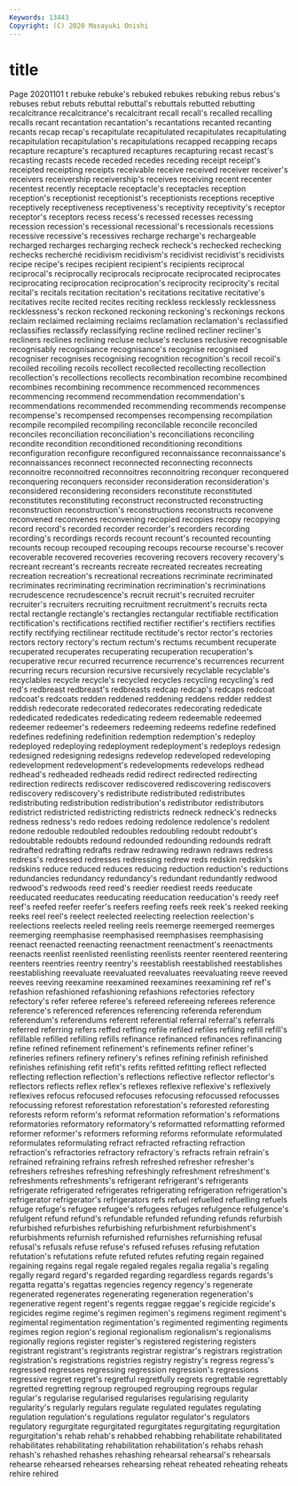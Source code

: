 ```yaml
---
Keywords: 13443
Copyright: (C) 2020 Masayuki Onishi
---
```


# title
Page 20201101
t
rebuke rebuke's rebuked rebukes rebuking rebus rebus's rebuses rebut rebuts
rebuttal rebuttal's rebuttals rebutted rebutting recalcitrance recalcitrance's recalcitrant recall recall's
recalled recalling recalls recant recantation recantation's recantations recanted recanting recants
recap recap's recapitulate recapitulated recapitulates recapitulating recapitulation recapitulation's recapitulations recapped
recapping recaps recapture recapture's recaptured recaptures recapturing recast recast's recasting
recasts recede receded recedes receding receipt receipt's receipted receipting receipts
receivable receive received receiver receiver's receivers receivership receivership's receives receiving
recent recenter recentest recently receptacle receptacle's receptacles reception reception's receptionist
receptionist's receptionists receptions receptive receptively receptiveness receptiveness's receptivity receptivity's receptor
receptor's receptors recess recess's recessed recesses recessing recession recession's recessional
recessional's recessionals recessions recessive recessive's recessives recharge recharge's rechargeable recharged
recharges recharging recheck recheck's rechecked rechecking rechecks recherché recidivism recidivism's
recidivist recidivist's recidivists recipe recipe's recipes recipient recipient's recipients reciprocal
reciprocal's reciprocally reciprocals reciprocate reciprocated reciprocates reciprocating reciprocation reciprocation's reciprocity
reciprocity's recital recital's recitals recitation recitation's recitations recitative recitative's recitatives
recite recited recites reciting reckless recklessly recklessness recklessness's reckon reckoned
reckoning reckoning's reckonings reckons reclaim reclaimed reclaiming reclaims reclamation reclamation's
reclassified reclassifies reclassify reclassifying recline reclined recliner recliner's recliners reclines
reclining recluse recluse's recluses reclusive recognisable recognisably recognisance recognisance's recognise
recognised recogniser recognises recognising recognition recognition's recoil recoil's recoiled recoiling
recoils recollect recollected recollecting recollection recollection's recollections recollects recombination recombine
recombined recombines recombining recommence recommenced recommences recommencing recommend recommendation recommendation's
recommendations recommended recommending recommends recompense recompense's recompensed recompenses recompensing recompilation
recompile recompiled recompiling reconcilable reconcile reconciled reconciles reconciliation reconciliation's reconciliations
reconciling recondite recondition reconditioned reconditioning reconditions reconfiguration reconfigure reconfigured reconnaissance
reconnaissance's reconnaissances reconnect reconnected reconnecting reconnects reconnoitre reconnoitred reconnoitres reconnoitring
reconquer reconquered reconquering reconquers reconsider reconsideration reconsideration's reconsidered reconsidering reconsiders
reconstitute reconstituted reconstitutes reconstituting reconstruct reconstructed reconstructing reconstruction reconstruction's reconstructions
reconstructs reconvene reconvened reconvenes reconvening recopied recopies recopy recopying record
record's recorded recorder recorder's recorders recording recording's recordings records recount
recount's recounted recounting recounts recoup recouped recouping recoups recourse recourse's
recover recoverable recovered recoveries recovering recovers recovery recovery's recreant recreant's
recreants recreate recreated recreates recreating recreation recreation's recreational recreations recriminate
recriminated recriminates recriminating recrimination recrimination's recriminations recrudescence recrudescence's recruit recruit's
recruited recruiter recruiter's recruiters recruiting recruitment recruitment's recruits recta rectal
rectangle rectangle's rectangles rectangular rectifiable rectification rectification's rectifications rectified rectifier
rectifier's rectifiers rectifies rectify rectifying rectilinear rectitude rectitude's rector rector's
rectories rectors rectory rectory's rectum rectum's rectums recumbent recuperate recuperated
recuperates recuperating recuperation recuperation's recuperative recur recurred recurrence recurrence's recurrences
recurrent recurring recurs recursion recursive recursively recyclable recyclable's recyclables recycle
recycle's recycled recycles recycling recycling's red red's redbreast redbreast's redbreasts
redcap redcap's redcaps redcoat redcoat's redcoats redden reddened reddening reddens
redder reddest reddish redecorate redecorated redecorates redecorating rededicate rededicated rededicates
rededicating redeem redeemable redeemed redeemer redeemer's redeemers redeeming redeems redefine
redefined redefines redefining redefinition redemption redemption's redeploy redeployed redeploying redeployment
redeployment's redeploys redesign redesigned redesigning redesigns redevelop redeveloped redeveloping redevelopment
redevelopment's redevelopments redevelops redhead redhead's redheaded redheads redid redirect redirected
redirecting redirection redirects rediscover rediscovered rediscovering rediscovers rediscovery rediscovery's redistribute
redistributed redistributes redistributing redistribution redistribution's redistributor redistributors redistrict redistricted redistricting
redistricts redneck redneck's rednecks redness redness's redo redoes redoing redolence
redolence's redolent redone redouble redoubled redoubles redoubling redoubt redoubt's redoubtable
redoubts redound redounded redounding redounds redraft redrafted redrafting redrafts redraw
redrawing redrawn redraws redress redress's redressed redresses redressing redrew reds
redskin redskin's redskins reduce reduced reduces reducing reduction reduction's reductions
redundancies redundancy redundancy's redundant redundantly redwood redwood's redwoods reed reed's
reedier reediest reeds reeducate reeducated reeducates reeducating reeducation reeducation's reedy
reef reef's reefed reefer reefer's reefers reefing reefs reek reek's
reeked reeking reeks reel reel's reelect reelected reelecting reelection reelection's
reelections reelects reeled reeling reels reemerge reemerged reemerges reemerging reemphasise
reemphasised reemphasises reemphasising reenact reenacted reenacting reenactment reenactment's reenactments reenacts
reenlist reenlisted reenlisting reenlists reenter reentered reentering reenters reentries reentry
reentry's reestablish reestablished reestablishes reestablishing reevaluate reevaluated reevaluates reevaluating reeve
reeved reeves reeving reexamine reexamined reexamines reexamining ref ref's refashion
refashioned refashioning refashions refectories refectory refectory's refer referee referee's refereed
refereeing referees reference reference's referenced references referencing referenda referendum referendum's
referendums referent referential referral referral's referrals referred referring refers reffed
reffing refile refiled refiles refiling refill refill's refillable refilled refilling
refills refinance refinanced refinances refinancing refine refined refinement refinement's refinements
refiner refiner's refineries refiners refinery refinery's refines refining refinish refinished
refinishes refinishing refit refit's refits refitted refitting reflect reflected reflecting
reflection reflection's reflections reflective reflector reflector's reflectors reflects reflex reflex's
reflexes reflexive reflexive's reflexively reflexives refocus refocused refocuses refocusing refocussed
refocusses refocussing reforest reforestation reforestation's reforested reforesting reforests reform reform's
reformat reformation reformation's reformations reformatories reformatory reformatory's reformatted reformatting reformed
reformer reformer's reformers reforming reforms reformulate reformulated reformulates reformulating refract
refracted refracting refraction refraction's refractories refractory refractory's refracts refrain refrain's
refrained refraining refrains refresh refreshed refresher refresher's refreshers refreshes refreshing
refreshingly refreshment refreshment's refreshments refreshments's refrigerant refrigerant's refrigerants refrigerate refrigerated
refrigerates refrigerating refrigeration refrigeration's refrigerator refrigerator's refrigerators refs refuel refuelled
refuelling refuels refuge refuge's refugee refugee's refugees refuges refulgence refulgence's
refulgent refund refund's refundable refunded refunding refunds refurbish refurbished refurbishes
refurbishing refurbishment refurbishment's refurbishments refurnish refurnished refurnishes refurnishing refusal refusal's
refusals refuse refuse's refused refuses refusing refutation refutation's refutations refute
refuted refutes refuting regain regained regaining regains regal regale regaled
regales regalia regalia's regaling regally regard regard's regarded regarding regardless
regards regards's regatta regatta's regattas regencies regency regency's regenerate regenerated
regenerates regenerating regeneration regeneration's regenerative regent regent's regents reggae reggae's
regicide regicide's regicides regime regime's regimen regimen's regimens regiment regiment's
regimental regimentation regimentation's regimented regimenting regiments regimes region region's regional
regionalism regionalism's regionalisms regionally regions register register's registered registering registers
registrant registrant's registrants registrar registrar's registrars registration registration's registrations registries
registry registry's regress regress's regressed regresses regressing regression regression's regressions
regressive regret regret's regretful regretfully regrets regrettable regrettably regretted regretting
regroup regrouped regrouping regroups regular regular's regularise regularised regularises regularising
regularity regularity's regularly regulars regulate regulated regulates regulating regulation regulation's
regulations regulator regulator's regulators regulatory regurgitate regurgitated regurgitates regurgitating regurgitation
regurgitation's rehab rehab's rehabbed rehabbing rehabilitate rehabilitated rehabilitates rehabilitating rehabilitation
rehabilitation's rehabs rehash rehash's rehashed rehashes rehashing rehearsal rehearsal's rehearsals
rehearse rehearsed rehearses rehearsing reheat reheated reheating reheats rehire rehired
